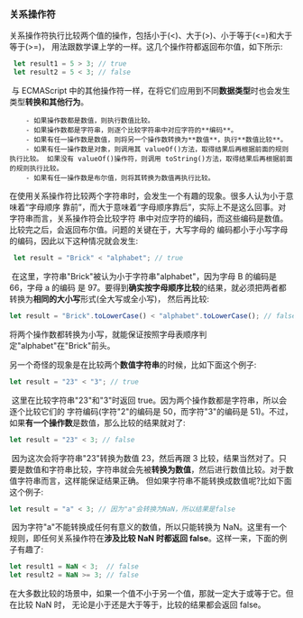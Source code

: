### 关系操作符

​	关系操作符执行比较两个值的操作，包括小于(<)、大于(>)、小于等于(<=)和大于等于(>=)， 用法跟数学课上学的一样。这几个操作符都返回布尔值，如下所示:

```javascript
 let result1 = 5 > 3; // true
 let result2 = 5 < 3; // false
```

​	与 ECMAScript 中的其他操作符一样，在将它们应用到不同**数据类型**时也会发生类型**转换和其他行为**。	

		- 如果操作数都是数值，则执行数值比较。
		- 如果操作数都是字符串，则逐个比较字符串中对应字符的**编码**。
		- 如果有任一操作数是数值，则将另一个操作数转换为**数值**，执行**数值比较**。
		- 如果有任一操作数是对象，则调用其 valueOf()方法，取得结果后再根据前面的规则执行比较。 如果没有 valueOf()操作符，则调用 toString()方法，取得结果后再根据前面的规则执行比较。
		- 如果有任一操作数是布尔值，则将其转换为数值再执行比较。

​	在使用关系操作符比较两个字符串时，会发生一个有趣的现象。很多人认为小于意味着“字母顺序 靠前”，而大于意味着“字母顺序靠后”，实际上不是这么回事。对字符串而言，关系操作符会比较字符 串中对应字符的编码，而这些编码是数值。比较完之后，会返回布尔值。问题的关键在于，大写字母的 编码都小于小写字母的编码，因此以下这种情况就会发生:

```javascript
 let result = "Brick" < "alphabet"; // true
```

​	在这里，字符串"Brick"被认为小于字符串"alphabet"，因为字母 B 的编码是 66，字母 a 的编码 是 97。要得到**确实按字母顺序比较**的结果，就必须把两者都转换为**相同的大小写**形式(全大写或全小写)， 然后再比较:

```javascript
let result = "Brick".toLowerCase() < "alphabet".toLowerCase(); // false
```

​	将两个操作数都转换为小写，就能保证按照字母表顺序判定"alphabet"在"Brick"前头。 

​	另一个奇怪的现象是在比较两个**数值字符串**的时候，比如下面这个例子:

```javascript
let result = "23" < "3"; // true
```

​	这里在比较字符串"23"和"3"时返回 true。因为两个操作数都是字符串，所以会逐个比较它们的 字符编码(字符"2"的编码是 50，而字符"3"的编码是 51)。不过，如果**有一个操作数**是数值，那么比较的结果就对了:

```javascript
let result = "23" < 3; // false
```

​	因为这次会将字符串"23"转换为数值 23，然后再跟 3 比较，结果当然对了。只要是数值和字符串比较，字符串就会先被**转换为数值**，然后进行数值比较。对于数值字符串而言，这样能保证结果正确。 但如果字符串不能转换成数值呢?比如下面这个例子:

```javascript
let result = "a" < 3; // 因为"a"会转换为NaN，所以结果是false
```

​	因为字符"a"不能转换成任何有意义的数值，所以只能转换为 NaN。这里有一个规则，即任何关系操作符在**涉及比较 NaN 时都返回 false**。这样一来，下面的例子有趣了:

```javascript
let result1 = NaN < 3;  // false
let result2 = NaN >= 3; // false
```

​	在大多数比较的场景中，如果一个值不小于另一个值，那就一定大于或等于它。但在比较 NaN 时， 无论是小于还是大于等于，比较的结果都会返回 false。




